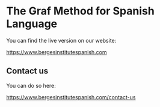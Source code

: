 # The Graf Method for Spanish Language

You can find the live version on our website:

https://www.bergesinstitutespanish.com

## Contact us

You can do so here:

https://www.bergesinstitutespanish.com/contact-us